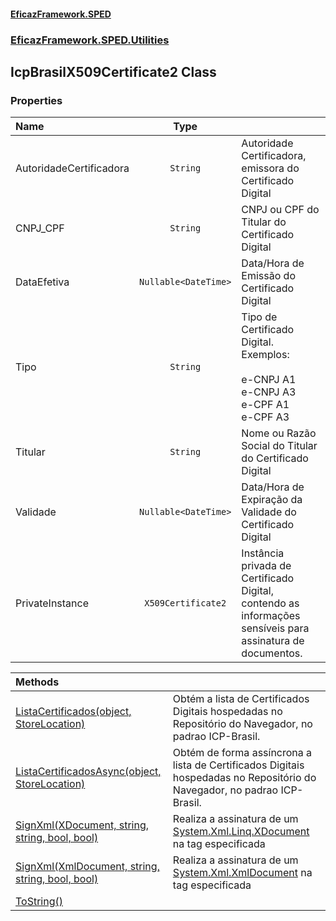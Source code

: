 #### [EficazFramework.SPED](EficazFrameworkSPED.md 'EficazFramework SPED')
### [EficazFramework.SPED.Utilities](EficazFramework.SPED.Utilities.md 'EficazFramework.SPED.Utilities')

## IcpBrasilX509Certificate2 Class
### Properties

| Name | Type | |
| :--- | :---: | :--- |
| AutoridadeCertificadora | `String` | Autoridade Certificadora, emissora do Certificado Digital |
| CNPJ_CPF | `String` | CNPJ ou CPF do Titular do Certificado Digital |
| DataEfetiva | `Nullable<DateTime>` | Data/Hora de Emissão do Certificado Digital |
| Tipo | `String` | Tipo de Certificado Digital. Exemplos:<br/><br/>            e-CNPJ A1<br/>            e-CNPJ A3<br/>            e-CPF A1<br/>            e-CPF A3<br/> |
| Titular | `String` | Nome ou Razão Social do Titular do Certificado Digital |
| Validade | `Nullable<DateTime>` | Data/Hora de Expiração da Validade do Certificado Digital |
| PrivateInstance | `X509Certificate2` | Instância privada de Certificado Digital, contendo as informações            sensíveis para assinatura de documentos. |

| Methods | |
| :--- | :--- |
| [ListaCertificados(object, StoreLocation)](EficazFramework.SPED.Utilities/IcpBrasilX509Certificate2/ListaCertificados(object,StoreLocation).md 'EficazFramework.SPED.Utilities.IcpBrasilX509Certificate2.ListaCertificados(object, System.Security.Cryptography.X509Certificates.StoreLocation)') | Obtém a lista de Certificados Digitais hospedadas no Repositório do Navegador, no padrao ICP-Brasil. |
| [ListaCertificadosAsync(object, StoreLocation)](EficazFramework.SPED.Utilities/IcpBrasilX509Certificate2/ListaCertificadosAsync(object,StoreLocation).md 'EficazFramework.SPED.Utilities.IcpBrasilX509Certificate2.ListaCertificadosAsync(object, System.Security.Cryptography.X509Certificates.StoreLocation)') | Obtém de forma assíncrona a lista de Certificados Digitais hospedadas no Repositório do Navegador, no padrao ICP-Brasil. |
| [SignXml(XDocument, string, string, bool, bool)](EficazFramework.SPED.Utilities/IcpBrasilX509Certificate2/SignXml(XDocument,string,string,bool,bool).md 'EficazFramework.SPED.Utilities.IcpBrasilX509Certificate2.SignXml(System.Xml.Linq.XDocument, string, string, bool, bool)') | Realiza a assinatura de um [System.Xml.Linq.XDocument](https://docs.microsoft.com/en-us/dotnet/api/System.Xml.Linq.XDocument 'System.Xml.Linq.XDocument') na tag especificada |
| [SignXml(XmlDocument, string, string, bool, bool)](EficazFramework.SPED.Utilities/IcpBrasilX509Certificate2/SignXml(XmlDocument,string,string,bool,bool).md 'EficazFramework.SPED.Utilities.IcpBrasilX509Certificate2.SignXml(System.Xml.XmlDocument, string, string, bool, bool)') | Realiza a assinatura de um [System.Xml.XmlDocument](https://docs.microsoft.com/en-us/dotnet/api/System.Xml.XmlDocument 'System.Xml.XmlDocument') na tag especificada |
| [ToString()](EficazFramework.SPED.Utilities/IcpBrasilX509Certificate2/ToString().md 'EficazFramework.SPED.Utilities.IcpBrasilX509Certificate2.ToString()') | |
